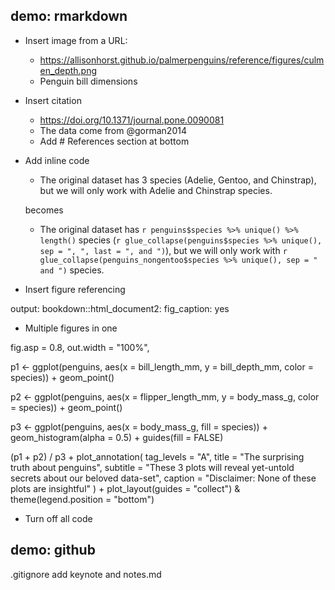 ## demo: rmarkdown

- Insert image from a URL:
	- https://allisonhorst.github.io/palmerpenguins/reference/figures/culmen_depth.png
	- Penguin bill dimensions

- Insert citation
	- https://doi.org/10.1371/journal.pone.0090081
	- The data come from @gorman2014
	- Add # References section at bottom

- Add inline code
	- The original dataset has 3 species (Adelie, Gentoo, and Chinstrap), but we will only work with Adelie and Chinstrap species.

	becomes

	- The original dataset has `r penguins$species %>% unique() %>% length()` species (`r glue_collapse(penguins$species %>% unique(), sep = ", ", last = ", and ")`), but we will only work with `r glue_collapse(penguins_nongentoo$species %>% unique(), sep = " and ")` species.

- Insert figure referencing

output: 
  bookdown::html_document2:
    fig_caption: yes

- Multiple figures in one

fig.asp = 0.8, out.width = "100%", 


p1 <- ggplot(penguins, aes(x = bill_length_mm, y = bill_depth_mm, color = species)) +
  geom_point()

p2 <- ggplot(penguins, aes(x = flipper_length_mm, y = body_mass_g, color = species)) +
  geom_point()

p3 <- ggplot(penguins, aes(x = body_mass_g, fill = species)) +
  geom_histogram(alpha = 0.5) +
  guides(fill = FALSE)

(p1 + p2) / p3 +
  plot_annotation(
    tag_levels = "A",
    title = "The surprising truth about penguins",
    subtitle = "These 3 plots will reveal yet-untold secrets about our beloved data-set",
    caption = "Disclaimer: None of these plots are insightful"
    ) + 
  plot_layout(guides = "collect") & theme(legend.position = "bottom")

- Turn off all code

## demo: github

.gitignore add keynote and notes.md

